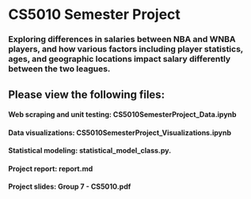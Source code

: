 # CS5010 Semester Project
### Exploring differences in salaries between NBA and WNBA players, and how various factors including player statistics, ages, and geographic locations impact salary differently between the two leagues.

## Please view the following files:
#### Web scraping and unit testing: CS5010SemesterProject_Data.ipynb
#### Data visualizations: CS5010SemesterProject_Visualizations.ipynb
#### Statistical modeling: statistical_model_class.py. 
#### Project report: report.md
#### Project slides: Group 7 - CS5010.pdf
